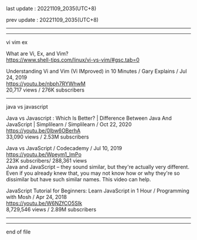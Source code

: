 last update : 20221109_2035(UTC+8)   
  
prev update : 20221109_2035(UTC+8)  
  
---------------------------------------------  
  
---------------------------------------------  
  
vi vim ex  
  
What are Vi, Ex, and Vim?  
    https://www.shell-tips.com/linux/vi-vs-vim/#gsc.tab=0  
  
  
Understanding Vi and Vim (Vi IMproved) in 10 Minutes / Gary Explains /  Jul 24, 2019   
https://youtu.be/nbph7RYWhwM  
20,717 views  / 276K subscribers  
  
---------------------------------------------  
  
java vs javascript   
  
Java vs Javascript : Which Is Better? | Difference Between Java And JavaScript | Simplilearn / Simplilearn /  Oct 22, 2020   
https://youtu.be/0lbw6OBerhA  
33,090 views  / 2.53M subscribers  
  
   
Java vs JavaScript / Codecademy /  Jul 10, 2019  
https://youtu.be/Wpeym1_lmPo  
223K subscribers/ 288,361 views   
Java and JavaScript – they sound similar, but they're actually very different. Even if you already knew that, you may not know how or why they're so dissimilar but have such similar names. This video can help.   
  
  
JavaScript Tutorial for Beginners: Learn JavaScript in 1 Hour / Programming with Mosh /  Apr 24, 2018   
https://youtu.be/W6NZfCO5SIk  
8,729,546 views  / 2.89M subscribers  
  
---------------------------------------------  
  
  
---------------------------------------------  
end of file
